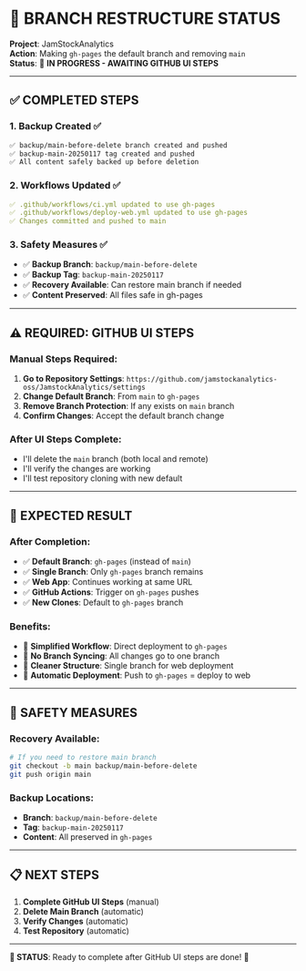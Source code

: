 # 🔄 BRANCH RESTRUCTURE STATUS

**Project**: JamStockAnalytics  
**Action**: Making `gh-pages` the default branch and removing `main`  
**Status**: 🔄 **IN PROGRESS - AWAITING GITHUB UI STEPS**

---

## ✅ **COMPLETED STEPS**

### **1. Backup Created ✅**
```bash
✅ backup/main-before-delete branch created and pushed
✅ backup-main-20250117 tag created and pushed
✅ All content safely backed up before deletion
```

### **2. Workflows Updated ✅**
```yaml
✅ .github/workflows/ci.yml updated to use gh-pages
✅ .github/workflows/deploy-web.yml updated to use gh-pages
✅ Changes committed and pushed to main
```

### **3. Safety Measures ✅**
- ✅ **Backup Branch**: `backup/main-before-delete`
- ✅ **Backup Tag**: `backup-main-20250117`
- ✅ **Recovery Available**: Can restore main branch if needed
- ✅ **Content Preserved**: All files safe in gh-pages

---

## ⚠️ **REQUIRED: GITHUB UI STEPS**

### **Manual Steps Required:**
1. **Go to Repository Settings**: `https://github.com/jamstockanalytics-oss/JamstockAnalytics/settings`
2. **Change Default Branch**: From `main` to `gh-pages`
3. **Remove Branch Protection**: If any exists on `main` branch
4. **Confirm Changes**: Accept the default branch change

### **After UI Steps Complete:**
- I'll delete the `main` branch (both local and remote)
- I'll verify the changes are working
- I'll test repository cloning with new default

---

## 🎯 **EXPECTED RESULT**

### **After Completion:**
- ✅ **Default Branch**: `gh-pages` (instead of `main`)
- ✅ **Single Branch**: Only `gh-pages` branch remains
- ✅ **Web App**: Continues working at same URL
- ✅ **GitHub Actions**: Trigger on `gh-pages` pushes
- ✅ **New Clones**: Default to `gh-pages` branch

### **Benefits:**
- 🔄 **Simplified Workflow**: Direct deployment to `gh-pages`
- 🔄 **No Branch Syncing**: All changes go to one branch
- 🔄 **Cleaner Structure**: Single branch for web deployment
- 🔄 **Automatic Deployment**: Push to `gh-pages` = deploy to web

---

## 🚨 **SAFETY MEASURES**

### **Recovery Available:**
```bash
# If you need to restore main branch
git checkout -b main backup/main-before-delete
git push origin main
```

### **Backup Locations:**
- **Branch**: `backup/main-before-delete`
- **Tag**: `backup-main-20250117`
- **Content**: All preserved in `gh-pages`

---

## 📋 **NEXT STEPS**

1. **Complete GitHub UI Steps** (manual)
2. **Delete Main Branch** (automatic)
3. **Verify Changes** (automatic)
4. **Test Repository** (automatic)

---

**🎯 STATUS**: Ready to complete after GitHub UI steps are done! 🚀
